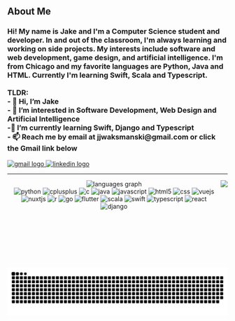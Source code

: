 <h2> About Me </h2>
<h3 align="left">Hi! My name is Jake and I'm a Computer Science student and developer. In and out of the classroom, I'm always learning and working on side projects. My interests include software and web development, game design, and artificial intelligence. I'm from Chicago and my favorite languages are Python, Java and HTML. Currently I'm learning Swift, Scala and Typescript. <br><br>TLDR:<br>- 👋 Hi, I’m Jake<br>- 👀 I’m interested in Software Development, Web Design and Artificial Intelligence<br>-🌱 I’m currently learning Swift, Django and Typescript<br>- 📫 Reach me by email at jjwaksmanski@gmail.com or click the Gmail link below</h3>

<div align="left">
  <a href="mailto:jjwaksmanski@gmail.com" target="_blank">
    <img src="https://img.shields.io/static/v1?message=Gmail&logo=gmail&label=&color=D14836&logoColor=white&labelColor=&style=for-the-badge" height="35" alt="gmail logo"  />
  </a>
  <a href="https://www.linkedin.com/in/jacob-waksmanski/" target="_blank">
    <img src="https://img.shields.io/static/v1?message=LinkedIn&logo=linkedin&label=&color=0077B5&logoColor=white&labelColor=&style=for-the-badge" height="35" alt="linkedin logo"  />
  </a>
</div>

---

<img align="right" height="200" src="https://user-images.githubusercontent.com/74038190/212748842-9fcbad5b-6173-4175-8a61-521f3dbb7514.gif"  />

<div align="center">
<!--   <img src="https://github-readme-stats.vercel.app/api?username=jjdubski&hide_title=true&hide_rank=true&show_icons=true&include_all_commits=true&count_private=false&disable_animations=false&theme=dracula&locale=en&hide_border=true" height="150" alt="stats graph"  /> -->
  <img src="https://github-readme-stats.vercel.app/api/top-langs?username=jjdubski&locale=en&hide_title=false&layout=compact&card_width=320&langs_count=5&theme=dracula&hide_border=true" height="150" alt="languages graph"  />
</div>

<div align="center">
  <img src="https://cdn.jsdelivr.net/gh/devicons/devicon/icons/python/python-original.svg" height="30" alt="python"  />
  <img src="https://cdn.jsdelivr.net/gh/devicons/devicon/icons/cplusplus/cplusplus-original.svg" height="30" alt="cplusplus"  />
  <img src="https://cdn.jsdelivr.net/gh/devicons/devicon/icons/c/c-original.svg" height="30" alt="c"  />
  <img src="https://cdn.jsdelivr.net/gh/devicons/devicon/icons/java/java-original.svg" height="30" alt="java"  />
  <img src="https://cdn.jsdelivr.net/gh/devicons/devicon/icons/javascript/javascript-original.svg" height="30" alt="javascript"  />
  <img src="https://cdn.jsdelivr.net/gh/devicons/devicon/icons/html5/html5-original.svg" height="30" alt="html5"  />
  <img src="https://cdn.jsdelivr.net/gh/devicons/devicon/icons/css3/css3-original.svg" height="30" alt="css"  />
  <img src="https://cdn.jsdelivr.net/gh/devicons/devicon/icons/vuejs/vuejs-original.svg" height="30" alt="vuejs"  />
  <img src="https://cdn.jsdelivr.net/gh/devicons/devicon/icons/nuxtjs/nuxtjs-original.svg" height="30" alt="nuxtjs"  />
  <img src="https://cdn.jsdelivr.net/gh/devicons/devicon/icons/r/r-original.svg" height="30" alt="r"  />
  <img src="https://cdn.jsdelivr.net/gh/devicons/devicon/icons/go/go-original.svg" height="30" alt="go"  />
  <img src="https://cdn.jsdelivr.net/gh/devicons/devicon/icons/flutter/flutter-original.svg" height="30" alt="flutter"  />
  <img src="https://cdn.jsdelivr.net/gh/devicons/devicon/icons/scala/scala-original.svg" height="30" alt="scala"  />
  <img src="https://cdn.jsdelivr.net/gh/devicons/devicon/icons/swift/swift-original.svg" height="30" alt="swift" />
  <img src="https://cdn.jsdelivr.net/gh/devicons/devicon/icons/typescript/typescript-original.svg" height="30" alt="typescript" />
  <img src="https://cdn.jsdelivr.net/gh/devicons/devicon/icons/react/react-original.svg" height="30" alt="react" />
  <img src="https://cdn.jsdelivr.net/gh/devicons/devicon/icons/django/django-plain.svg" height="30" alt="django" />
</div>

###

<br clear="both">

<div align=center>
  <img src="https://raw.githubusercontent.com/jjdubski/jjdubski/output/snake.svg" alt="Snake animation" />
<div>

<!---
jjdubski/jjdubski is a ✨ special ✨ repository because its `README.md` (this file) appears on your GitHub profile.
You can click the Preview link to take a look at your changes.
--->
